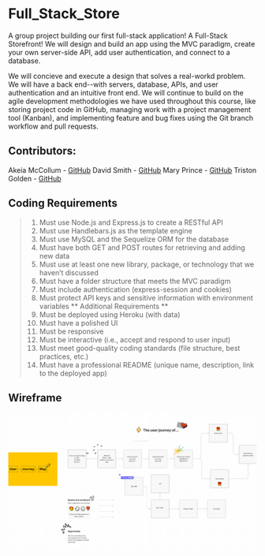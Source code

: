 # Full_Stack_Store

A group project building our first full-stack application! A Full-Stack Storefront! We will design and build an app using the MVC paradigm, create your own server-side API, add user authentication, and connect to a database.

We will concieve and execute a design that solves a real-workd problem.  We will have a back end--with servers, database, APIs, and user authentication and an intuitive front end. We will continue to build on the agile development methodologies we have used throughout this course, like storing  project code in GitHub, managing work with a project management tool (Kanban), and implementing feature and bug fixes using the Git branch workflow and pull requests.

## Contributors: 
Akeia McCollum - [GitHub](https://github.com/DrMcCollum5)
David Smith    - [GitHub](https://github.com/DoodleBoops)
Mary Prince    - [GitHub](https://github.com/Cheez0id)
Triston Golden - [GitHub](https://github.com/TGolden95)

## Coding Requirements

>1. Must use Node.js and Express.js to create a RESTful API
>2. Must use Handlebars.js as the template engine
>3. Must use MySQL and the Sequelize ORM for the database
>4. Must have both GET and POST routes for retrieving and adding new data
>5. Must use at least one new library, package, or technology that we haven’t discussed
>6. Must have a folder structure that meets the MVC paradigm
>7. Must include authentication (express-session and cookies)
>8. Must protect API keys and sensitive information with environment variables
** Additional Requirements **
>9. Must be deployed using Heroku (with data)
>10. Must have a polished UI
>11. Must be responsive
>12. Must be interactive (i.e., accept and respond to user input)
>13. Must meet good-quality coding standards (file structure, best practices, etc.)
>14. Must have a professional README (unique name, description, link to the deployed app)



## Wireframe
![Wireframe](Assets/Images/Wireframe.png "Wireframe")

